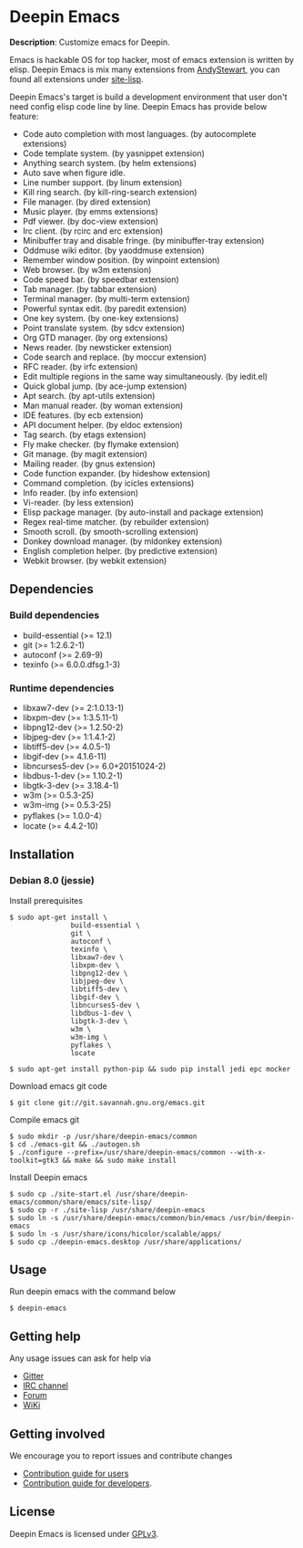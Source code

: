 # Deepin Emacs

**Description**: Customize emacs for Deepin.

Emacs is hackable OS for top hacker, most of emacs extension is written by elisp.
Deepin Emacs is mix many extensions from [AndyStewart](http://www.emacswiki.org/emacs/AndyStewart),
you can found all extensions under [site-lisp](https://gitcafe.com/Deepin/deepin-emacs/tree/master/site-lisp).

Deepin Emacs's target is build a development environment that user don't need config elisp code line by line.
Deepin Emacs has provide below feature:

- Code auto completion with most languages. (by autocomplete extensions)
- Code template system. (by yasnippet extension)
- Anything search system. (by helm extensions)
- Auto save when figure idle.
- Line number support. (by linum extension)
- Kill ring search. (by kill-ring-search extension)
- File manager. (by dired extension)
- Music player. (by emms extensions)
- Pdf viewer. (by doc-view extension)
- Irc client. (by rcirc and erc extension)
- Minibuffer tray and disable fringe. (by minibuffer-tray extension)
- Oddmuse wiki editor. (by yaoddmuse extension)
- Remember window position. (by winpoint extension)
- Web browser. (by w3m extension)
- Code speed bar. (by speedbar extension)
- Tab manager. (by tabbar extension)
- Terminal manager. (by multi-term extension)
- Powerful syntax edit. (by paredit extension)
- One key system. (by one-key extensions)
- Point translate system. (by sdcv extension)
- Org GTD manager. (by org extensions)
- News reader. (by newsticker extension)
- Code search and replace. (by moccur extension)
- RFC reader. (by irfc extension)
- Edit multiple regions in the same way simultaneously. (by iedit.el)
- Quick global jump. (by ace-jump extension)
- Apt search. (by apt-utils extension)
- Man manual reader. (by woman extension)
- IDE features. (by ecb extension)
- API document helper. (by eldoc extension)
- Tag search. (by etags extension)
- Fly make checker. (by flymake extension)
- Git manage. (by magit extension)
- Mailing reader. (by gnus extension)
- Code function expander. (by hideshow extension)
- Command completion. (by icicles extensions)
- Info reader. (by info extension)
- Vi-reader. (by less extension)
- Elisp package manager. (by auto-install and package extension)
- Regex real-time matcher. (by rebuilder extension)
- Smooth scroll. (by smooth-scrolling extension)
- Donkey download manager. (by mldonkey extension)
- English completion helper. (by predictive extension)
- Webkit browser. (by webkit extension)

## Dependencies

### Build dependencies

 - build-essential (>= 12.1)
 - git (>= 1:2.6.2-1)
 - autoconf (>= 2.69-9)
 - texinfo (>= 6.0.0.dfsg.1-3)

### Runtime dependencies

 - libxaw7-dev (>= 2:1.0.13-1)
 - libxpm-dev (>= 1:3.5.11-1)
 - libpng12-dev (>= 1.2.50-2)
 - libjpeg-dev (>= 1:1.4.1-2)
 - libtiff5-dev (>= 4.0.5-1)
 - libgif-dev (>= 4.1.6-11)
 - libncurses5-dev (>= 6.0+20151024-2)
 - libdbus-1-dev (>= 1.10.2-1)
 - libgtk-3-dev (>= 3.18.4-1)
 - w3m (>= 0.5.3-25)
 - w3m-img (>= 0.5.3-25)
 - pyflakes (>= 1.0.0-4）
 - locate (>= 4.4.2-10)

## Installation

### Debian 8.0 (jessie)

Install prerequisites
```
$ sudo apt-get install \
               build-essential \
               git \
               autoconf \
               texinfo \
               libxaw7-dev \
               libxpm-dev \
               libpng12-dev \
               libjpeg-dev \
               libtiff5-dev \
               libgif-dev \
               libncurses5-dev \
               libdbus-1-dev \
               libgtk-3-dev \
               w3m \
               w3m-img \
               pyflakes \
               locate
```
```
$ sudo apt-get install python-pip && sudo pip install jedi epc mocker
```

Download emacs git code
```
$ git clone git://git.savannah.gnu.org/emacs.git
```

Compile emacs git
```
$ sudo mkdir -p /usr/share/deepin-emacs/common
$ cd ./emacs-git && ./autogen.sh
$ ./configure --prefix=/usr/share/deepin-emacs/common --with-x-toolkit=gtk3 && make && sudo make install
```

Install Deepin emacs
```
$ sudo cp ./site-start.el /usr/share/deepin-emacs/common/share/emacs/site-lisp/
$ sudo cp -r ./site-lisp /usr/share/deepin-emacs
$ sudo ln -s /usr/share/deepin-emacs/common/bin/emacs /usr/bin/deepin-emacs
$ sudo ln -s /usr/share/icons/hicolor/scalable/apps/
$ sudo cp ./deepin-emacs.desktop /usr/share/applications/
```

## Usage

Run deepin emacs with the command below
```
$ deepin-emacs
```

## Getting help

Any usage issues can ask for help via

* [Gitter](https://gitter.im/orgs/linuxdeepin/rooms)
* [IRC channel](https://webchat.freenode.net/?channels=deepin)
* [Forum](https://bbs.deepin.org)
* [WiKi](http://wiki.deepin.org/)

## Getting involved

We encourage you to report issues and contribute changes

* [Contribution guide for users](http://wiki.deepin.org/index.php?title=Contribution_Guidelines_for_Users)
* [Contribution guide for developers](http://wiki.deepin.org/index.php?title=Contribution_Guidelines_for_Developers).

## License

Deepin Emacs is licensed under [GPLv3](LICENSE).
